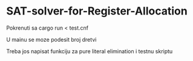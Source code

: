 # SAT-solver-for-Register-Allocation

Pokrenuti sa cargo run < test.cnf

U mainu se moze podesit broj dretvi

Treba jos napisat funkciju za pure literal elimination i testnu skriptu
